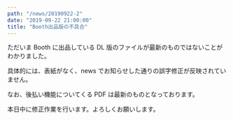 ```yaml
---
path: "/news/20190922-2"
date: "2019-09-22 21:00:00"
title: "Booth出品版の不具合"
---
```


ただいま Booth に出品している DL 版のファイルが最新のものではないことがわかりました。

具体的には、表紙がなく、news でお知らせした通りの誤字修正が反映されていません。

なお、後払い機能についてくる PDF は最新のものとなっております。

本日中に修正作業を行います。よろしくお願いします。

